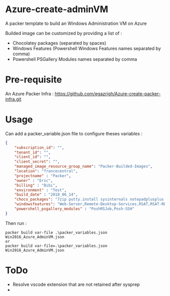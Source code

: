 # Azure-create-adminVM

A packer template to build an Windows Administration VM on Azure

Builded image can be customized by providing a list of :
- Chocolatey packages (separated by spaces)
- Windows Features (Powershell Windows Features names separated by comma) 
- Powershell PSGallery Modules names separated by comma

# Pre-requisite
An Azure Packer Infra : https://github.com/egazrigh/Azure-create-packer-infra.git

# Usage

Can add a packer_variable.json file to configure theses variables :
```JSON
{
    "subscription_id": "",
    "tenant_id": "",
    "client_id": "",
    "client_secret": "",
    "managed_image_resource_group_name": "Packer-Builded-Images",
    "location": "francecentral",
    "projectname" : "Packer",
    "owner" : "Eric",
    "billing" : "Bibi",
    "environment" : "Test",
    "build_date" : "2018_06_14",
    "choco_packages": "7zip putty.install sysinternals notepadplusplus git AzureStorageExplorer packer terraform vscode googlechrome AzurePowerShell poshgit pester",
    "windowsfeatures": "Web-Server,Remote-Desktop-Services,RSAT,RSAT-RDS-Tools,RSAT-File-Services,Web-Mgmt-Console",
    "powershell_psgallery_modules" : "PoshRSJob,Posh-SSH"
}
```
Then run :
```
packer build var-file .\packer_variables.json Win2016_Azure_AdminVM.json
or 
packer build var-file=.\packer_variables.json Win2016_Azure_AdminVM.json
```

# ToDo
- Resolve vscode extension that are not retained after sysprep
- 
